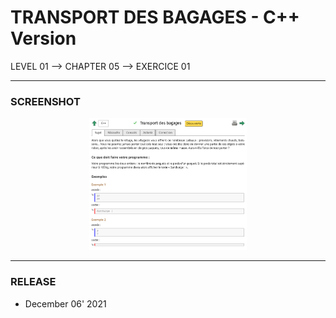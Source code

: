 # TRANSPORT DES BAGAGES - C++ Version
LEVEL 01 --> CHAPTER 05 --> EXERCICE 01

---
### **SCREENSHOT**

<div align="center">
    <img
        src="https://github.com/Ayckinn/CPP/blob/main/FRANCE_IOI/LEVEL_01/Chapter_05/01_transport_bagages/bagages.png"
        alt="DEMO"
        style="width:50%">
</div>

---
### **RELEASE**

- December 06' 2021